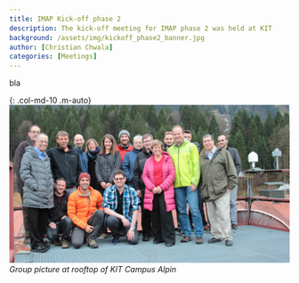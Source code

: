 ```yaml
---
title: IMAP Kick-off phase 2
description: The kick-off meeting for IMAP phase 2 was held at KIT
background: /assets/img/kickoff_phase2_banner.jpg
author: [Christian Chwala]
categories: [Meetings]
---
```


bla 

{: .col-md-10 .m-auto}
![group picture](/assets/img/kickoff_phase2_group_photo.png)
_Group picture at rooftop of KIT Campus Alpin_
